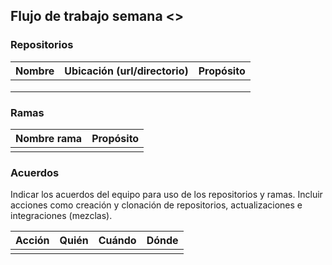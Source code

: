 ## Flujo de trabajo semana <<XX>>

### Repositorios

| Nombre                  | Ubicación (url/directorio)     |Propósito                       |
|-------------------------|--------------------------------|--------------------------------|  
|                         |                                |                                |
|                         |                                |                                |
|                         |                                |                                |


### Ramas

| Nombre rama             | Propósito                                                       |
|-------------------------|-----------------------------------------------------------------|  
|                         |                                                                 |

### Acuerdos

Indicar los acuerdos del equipo para uso de los repositorios y ramas. Incluir acciones como 
creación y clonación de repositorios, actualizaciones e integraciones (mezclas).

| Acción             | Quién            | Cuándo                  |Dónde                    |
|--------------------|------------------|-------------------------|-------------------------|  
|                    |                  |                         |                         |